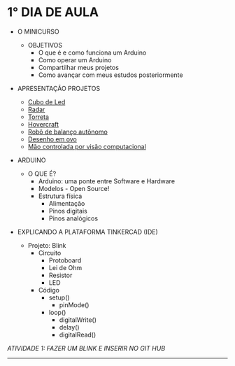 # 1° DIA DE AULA

- O MINICURSO 
   - OBJETIVOS
       - O que é e como funciona um Arduino
       - Como operar um Arduino
       - Compartilhar meus projetos
       - Como avançar com meus estudos posteriormente

- APRESENTAÇÃO PROJETOS
   - [Cubo de Led](https://www.youtube.com/watch?v=T5Aq7cRc-mU&t=6s)
   - [Radar](https://www.youtube.com/watch?v=kQRYIH2HwfY&t=7s)
   - [Torreta](https://www.youtube.com/watch?v=WR17Wdy998s&t=138s)
   - [Hovercraft](https://www.youtube.com/watch?v=2XIG_DD4tt4&t=7s)
   - [Robô de balanço autônomo](https://www.youtube.com/watch?v=aUbBUd-hBLI&t=4s)
   - [Desenho em ovo](https://www.youtube.com/watch?v=cFJ1CX3XbK0)
   - [Mão controlada por visão computacional](https://www.youtube.com/watch?v=M59KuMRq7Ng)

- ARDUINO
   - O QUE É?
      - Arduino: uma ponte entre Software e Hardware 
      - Modelos - Open Source!
      - Estrutura física 
         - Alimentação
         - Pinos digitais
         - Pinos analógicos

- EXPLICANDO A PLATAFORMA TINKERCAD (IDE)
   -  Projeto: Blink
      - Circuito
         - Protoboard
         - Lei de Ohm
         - Resistor
         - LED
      - Código
         - setup()
            - pinMode()
         - loop()
            - digitalWrite()
            - delay()
            - digitalRead()

*ATIVIDADE 1: FAZER UM BLINK E INSERIR NO GIT HUB* 

---
